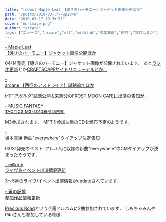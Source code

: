 ```yaml
---
title: "[news] Maple Leaf 【導きのハーモニー】ジャケット画像公開ほか"
path: "/posts/2010-03-17--wp2046"
date: "2010-03-17 19:39:51"
cover: "no-image.png"
author: "stfate"
tags: ["ニュース","arcane","mft","milktub","坂本真綾","癒月","霜月はるか"]
---
```


<style type="text/css">
<!--
p {white-space: pre-wrap};
-->
</style>

<a  href="http://shimotsukin.com/" target="_blank">- Maple Leaf 【導きのハーモニー】ジャケット画像公開ほか</a>
<div >04/14発売【導きのハーモニー】ジャケット画像が公開されています．
あと<a href="http://www.timerocket.co.jp/fmc/" target="_blank">ラジオ更新</a>とか<a href="http://craftscape.co.jp/" target="_blank">CRAFTSCAPEサイトリニューアルとか．</a>
<div らしいですね．</div></div>

<a  href="http://www.team-e.co.jp/sp/arcane/index.html" target="_blank">- arcane 【西征のアストライア】試聴追加ほか</a>
<div >tr11"<em>アガルタ</em>"試聴公開＆来週分のFROST MOON CAFEに出演の告知が．</div>

<a  href="http://mft.exdeath.info/" target="_blank">- MUSiC FANTASY TACTICS M3-2010春参加告知</a>
<div >M3参加されます．
MFT５参加曲集のCDを頒布予定のようです．</div>

<a  href="http://www.jvcmusic.co.jp/maaya/" target="_blank">- 坂本真綾 新曲"everywhere"タイアップ決定告知</a>
<div >03/31発売のベスト･アルバムに収録の新曲"everywhere"のCMタイアップが決まったそうです．</div>

<a  href="http://www.milktub.com/" target="_blank">- milktub ライヴ＆イベント出演情報更新</a>
<div >3～5月のライヴ/イベント出演情報がupdateされています．</div>

<a  href="http://aonokioku.sakura.ne.jp/" target="_blank">- 蒼の記憶 参加作品情報更新</a>
<div ><a href="http://www.hobirecords.com/pr/main.html" target="_blank">Precious Road</a>という企画アルバムに2曲参加されています．
しもちゃみんやRitaさんも参加している模様．</div>